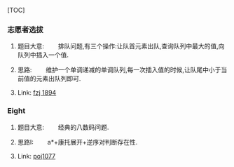 [TOC]

### 志愿者选拔

1. 题目大意:
&emsp;&emsp;排队问题,有三个操作:让队首元素出队,查询队列中最大的值,向队列中插入一个值.

2. 思路:
&emsp;&emsp;维护一个单调递减的单调队列,每一次插入值的时候,让队尾中小于当前值的元素出队列即可.

3. Link:
[fzj 1894](http://acm.fzu.edu.cn/problem.php?pid=1894)

### Eight

1. 题目大意:
&emsp;&emsp;经典的八数码问题.

2. 思路I:
&emsp;&emsp;a*+康托展开+逆序对判断存在性.

3. Link:
[poj1077](http://poj.org/problem?id=1077)

